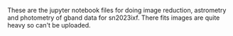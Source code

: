 These are the jupyter notebook files for doing image reduction, astrometry and photometry of gband data for sn2023ixf. There fits images are quite heavy so can't be uploaded.
